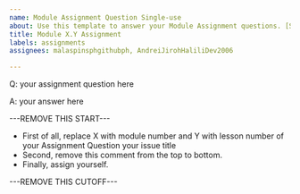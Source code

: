 ```yaml
---
name: Module Assignment Question Single-use
about: Use this template to answer your Module Assignment questions. [Single-use only]
title: Module X.Y Assignment
labels: assignments
assignees: malaspinsphgithubph, AndreiJirohHaliliDev2006

---
```


Q: your assignment question here

A: your answer here

---REMOVE THIS START---

* First of all, replace X with module number and Y with lesson number of your Assignment Question your issue title
* Second, remove this comment from the top to bottom.
* Finally, assign yourself.

---REMOVE THIS CUTOFF---
